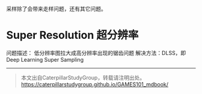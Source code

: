 采样除了会带来走样问题，还有其它问题。  

# Super Resolution 超分辨率

问题描述： 低分辨率图拉大成高分辨率出现的锯齿问题
解决方法：DLSS，即Deep Learning Super Sampling

----------------------------

> 本文出自CaterpillarStudyGroup，转载请注明出处。  
> https://caterpillarstudygroup.github.io/GAMES101_mdbook/